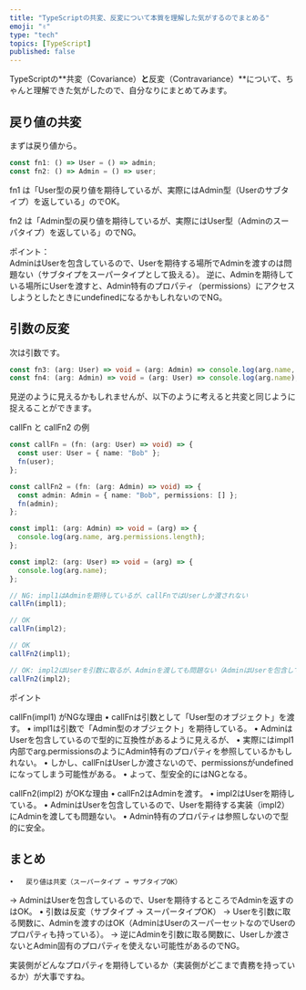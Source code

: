 ```yaml
---
title: "TypeScriptの共変、反変について本質を理解した気がするのでまとめる"
emoji: "✌️"
type: "tech"
topics: [TypeScript]
published: false
---
```


TypeScriptの**共変（Covariance）**と**反変（Contravariance）**について、ちゃんと理解できた気がしたので、自分なりにまとめてみます。


## 戻り値の共変

まずは戻り値から。

```typescript
const fn1: () => User = () => admin;
const fn2: () => Admin = () => user;
```

fn1 は「User型の戻り値を期待しているが、実際にはAdmin型（Userのサブタイプ）を返している」のでOK。

fn2 は「Admin型の戻り値を期待しているが、実際にはUser型（Adminのスーパタイプ）を返している」のでNG。

ポイント：<br>
AdminはUserを包含しているので、Userを期待する場所でAdminを渡すのは問題ない（サブタイプをスーパータイプとして扱える）。
逆に、Adminを期待している場所にUserを渡すと、Admin特有のプロパティ（permissions）にアクセスしようとしたときにundefinedになるかもしれないのでNG。


## 引数の反変

次は引数です。
```typescript
const fn3: (arg: User) => void = (arg: Admin) => console.log(arg.name, arg.permissions);
const fn4: (arg: Admin) => void = (arg: User) => console.log(arg.name);
```
見逆のように見えるかもしれませんが、以下のように考えると共変と同じように捉えることができます。

callFn と callFn2 の例
```typescript
const callFn = (fn: (arg: User) => void) => {
  const user: User = { name: "Bob" };
  fn(user);
};

const callFn2 = (fn: (arg: Admin) => void) => {
  const admin: Admin = { name: "Bob", permissions: [] };
  fn(admin);
};

const impl1: (arg: Admin) => void = (arg) => {
  console.log(arg.name, arg.permissions.length);
};

const impl2: (arg: User) => void = (arg) => {
  console.log(arg.name);
};

// NG: impl1はAdminを期待しているが、callFnではUserしか渡されない
callFn(impl1);

// OK
callFn(impl2);

// OK
callFn2(impl1);

// OK: impl2はUserを引数に取るが、Adminを渡しても問題ない（AdminはUserを包含している）
callFn2(impl2);
```

ポイント

callFn(impl1) がNGな理由
	•	callFnは引数として「User型のオブジェクト」を渡す。
	•	impl1は引数で「Admin型のオブジェクト」を期待している。
	•	AdminはUserを包含しているので型的に互換性があるように見えるが、
	•	実際にはimpl1内部でarg.permissionsのようにAdmin特有のプロパティを参照しているかもしれない。
	•	しかし、callFnはUserしか渡さないので、permissionsがundefinedになってしまう可能性がある。
	•	よって、型安全的にはNGとなる。

callFn2(impl2) がOKな理由
	•	callFn2はAdminを渡す。
	•	impl2はUserを期待している。
	•	AdminはUserを包含しているので、Userを期待する実装（impl2）にAdminを渡しても問題ない。
	•	Admin特有のプロパティは参照しないので型的に安全。



## まとめ
	•	戻り値は共変（スーパータイプ → サブタイプOK）
→ AdminはUserを包含しているので、Userを期待するところでAdminを返すのはOK。
	•	引数は反変（サブタイプ → スーパータイプOK）
→ Userを引数に取る関数に、Adminを渡すのはOK（AdminはUserのスーパーセットなのでUserのプロパティも持っている）。
→ 逆にAdminを引数に取る関数に、Userしか渡さないとAdmin固有のプロパティを使えない可能性があるのでNG。

実装側がどんなプロパティを期待しているか（実装側がどこまで責務を持っているか）が大事ですね。

